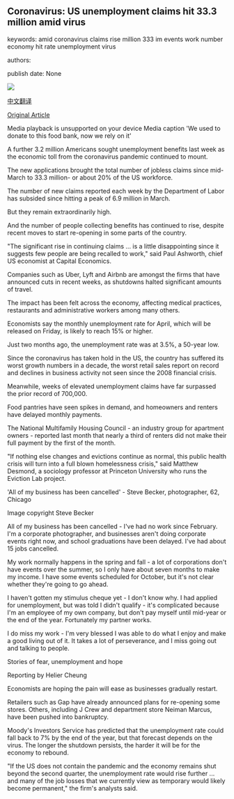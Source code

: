 ## Coronavirus: US unemployment claims hit 33.3 million amid virus

keywords: amid coronavirus claims rise million 333 im events work number economy hit rate unemployment virus

authors: 

publish date: None

![](https://ichef.bbci.co.uk/images/ic/1024x576/p08c4gtm.jpg)

[中文翻译](Coronavirus%3A%20US%20unemployment%20claims%20hit%2033.3%20million%20amid%20virus_zh.md)

[Original Article](https://www.bbc.com/news/business-52570600)

Media playback is unsupported on your device Media caption 'We used to donate to this food bank, now we rely on it'

A further 3.2 million Americans sought unemployment benefits last week as the economic toll from the coronavirus pandemic continued to mount.

The new applications brought the total number of jobless claims since mid-March to 33.3 million- or about 20% of the US workforce.

The number of new claims reported each week by the Department of Labor has subsided since hitting a peak of 6.9 million in March.

But they remain extraordinarily high.

And the number of people collecting benefits has continued to rise, despite recent moves to start re-opening in some parts of the country.

"The significant rise in continuing claims ... is a little disappointing since it suggests few people are being recalled to work," said Paul Ashworth, chief US economist at Capital Economics.

Companies such as Uber, Lyft and Airbnb are amongst the firms that have announced cuts in recent weeks, as shutdowns halted significant amounts of travel.

The impact has been felt across the economy, affecting medical practices, restaurants and administrative workers among many others.

Economists say the monthly unemployment rate for April, which will be released on Friday, is likely to reach 15% or higher.

Just two months ago, the unemployment rate was at 3.5%, a 50-year low.

Since the coronavirus has taken hold in the US, the country has suffered its worst growth numbers in a decade, the worst retail sales report on record and declines in business activity not seen since the 2008 financial crisis.

Meanwhile, weeks of elevated unemployment claims have far surpassed the prior record of 700,000.

Food pantries have seen spikes in demand, and homeowners and renters have delayed monthly payments.

The National Multifamily Housing Council - an industry group for apartment owners - reported last month that nearly a third of renters did not make their full payment by the first of the month.

"If nothing else changes and evictions continue as normal, this public health crisis will turn into a full blown homelessness crisis," said Matthew Desmond, a sociology professor at Princeton University who runs the Eviction Lab project.

'All of my business has been cancelled' - Steve Becker, photographer, 62, Chicago

Image copyright Steve Becker

All of my business has been cancelled - I've had no work since February. I'm a corporate photographer, and businesses aren't doing corporate events right now, and school graduations have been delayed. I've had about 15 jobs cancelled.

My work normally happens in the spring and fall - a lot of corporations don't have events over the summer, so I only have about seven months to make my income. I have some events scheduled for October, but it's not clear whether they're going to go ahead.

I haven't gotten my stimulus cheque yet - I don't know why. I had applied for unemployment, but was told I didn't qualify - it's complicated because I'm an employee of my own company, but don't pay myself until mid-year or the end of the year. Fortunately my partner works.

I do miss my work - I'm very blessed I was able to do what I enjoy and make a good living out of it. It takes a lot of perseverance, and I miss going out and talking to people.

Stories of fear, unemployment and hope

Reporting by Helier Cheung

Economists are hoping the pain will ease as businesses gradually restart.

Retailers such as Gap have already announced plans for re-opening some stores. Others, including J Crew and department store Neiman Marcus, have been pushed into bankruptcy.

Moody's Investors Service has predicted that the unemployment rate could fall back to 7% by the end of the year, but that forecast depends on the virus. The longer the shutdown persists, the harder it will be for the economy to rebound.

"If the US does not contain the pandemic and the economy remains shut beyond the second quarter, the unemployment rate would rise further ... and many of the job losses that we currently view as temporary would likely become permanent," the firm's analysts said.